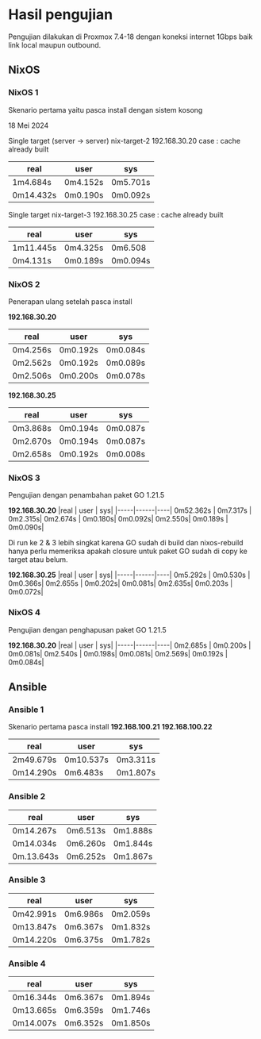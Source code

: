 # Hasil pengujian

Pengujian dilakukan di Proxmox 7.4-18 dengan koneksi internet 1Gbps baik 
link local maupun outbound.

## NixOS
### NixOS 1
Skenario pertama yaitu pasca install dengan sistem kosong

18 Mei 2024

Single target (server -> server) nix-target-2 192.168.30.20
case : cache already built

|real | user | sys|
|-----|------|----|
1m4.684s|0m4.152s|0m5.701s|
0m14.432s|0m0.190s|0m0.092s|

Single target nix-target-3 192.168.30.25 
case : cache already built

|real | user | sys|
|-----|------|----|
1m11.445s | 0m4.325s | 0m6.508
0m4.131s|0m0.189s|0m0.094s|

### NixOS 2
Penerapan ulang setelah pasca install

__192.168.30.20__

|real | user | sys|
|-----|------|----|
0m4.256s | 0m0.192s | 0m0.084s
0m2.562s | 0m0.192s| 0m0.089s
0m2.506s | 0m0.200s | 0m0.078s

__192.168.30.25__

|real | user | sys|
|-----|------|----|
0m3.868s | 0m0.194s | 0m0.087s
0m2.670s | 0m0.194s| 0m0.087s
0m2.658s | 0m0.192s | 0m0.008s


### NixOS 3 
Pengujian dengan penambahan paket GO 1.21.5

__192.168.30.20__
|real | user | sys|
|-----|------|----|
0m52.362s | 0m7.317s | 0m2.315s|
0m2.674s | 0m0.180s| 0m0.092s|
0m2.550s| 0m0.189s | 0m0.090s|

Di run ke 2 & 3 lebih singkat karena GO sudah di build dan nixos-rebuild hanya
perlu memeriksa apakah closure untuk paket GO sudah di copy ke target atau belum.

__192.168.30.25__
|real | user | sys|
|-----|------|----|
0m5.292s | 0m0.530s | 0m0.366s|
0m2.655s | 0m0.202s| 0m0.081s|
0m2.635s| 0m0.203s | 0m0.072s|

### NixOS 4 
Pengujian dengan penghapusan paket GO 1.21.5

__192.168.30.20__
|real | user | sys|
|-----|------|----|
0m2.685s | 0m0.200s | 0m0.081s|
0m2.540s | 0m0.198s| 0m0.081s|
0m2.569s| 0m0.192s | 0m0.084s|


## Ansible
### Ansible 1
Skenario pertama pasca install 
__192.168.100.21__
__192.168.100.22__

|real | user | sys|
|-----|------|----|
2m49.679s | 0m10.537s | 0m3.311s|
0m14.290s | 0m6.483s | 0m1.807s |

### Ansible 2
|real | user | sys|
|-----|------|----|
0m14.267s | 0m6.513s | 0m1.888s|
0m14.034s| 0m6.260s | 0m1.844s |
0m.13.643s | 0m6.252s | 0m1.867s |

### Ansible 3
|real | user | sys|
|-----|------|----|
0m42.991s | 0m6.986s | 0m2.059s |
0m13.847s | 0m6.367s | 0m1.832s |
0m14.220s | 0m6.375s | 0m1.782s |

### Ansible 4
|real | user | sys|
|-----|------|----|
0m16.344s | 0m6.367s | 0m1.894s|
0m13.665s | 0m6.359s | 0m1.746s |
0m14.007s | 0m6.352s | 0m1.850s |
